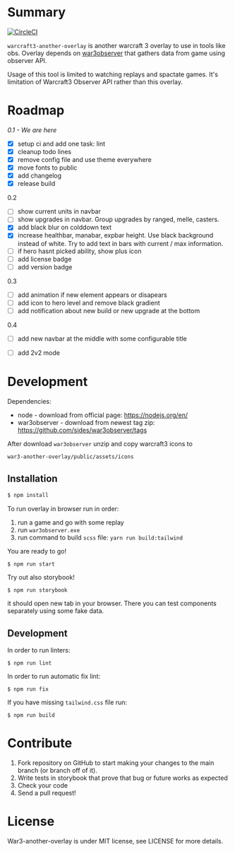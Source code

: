 # Summary

[![CircleCI](https://circleci.com/gh/thegrymek/war3-another-overlay.svg?style=shield)](https://app.circleci.com/pipelines/github/thegrymek/war3-another-overlay)


`warcraft3-another-overlay` is another warcraft 3 overlay to use in tools like obs. Overlay depends on [war3observer](https://github.com/sides/war3observer) that gathers data from game using observer API.

Usage of this tool is limited to watching replays and spactate games. It's limitation of Warcraft3 Observer API rather than this overlay.


# Roadmap

*0.1 - We are here*
- [x] setup ci and add one task: lint
- [x] cleanup todo lines
- [x] remove config file and use theme everywhere
- [x] move fonts to public
- [x] add changelog
- [x] release build

0.2
- [ ] show current units in navbar
- [ ] show upgrades in navbar. Group upgrades by ranged, melle, casters. 
- [x] add black blur on colddown text
- [x] increase healthbar, manabar, expbar height. Use black background instead of white. Try to add text in bars with current / max information.
- [ ] if hero hasnt picked ability, show plus icon
- [ ] add license badge
- [ ] add version badge

0.3
- [ ] add animation if new element appears or disapears
- [ ] add icon to hero level and remove black gradient
- [ ] add notification about new build or new upgrade at the bottom

0.4
- [ ] add new navbar at the middle with some configurable title
- [ ] add 2v2 mode


# Development

Dependencies:
* node - download from official page: https://nodejs.org/en/
* war3observer - download from newest tag zip: https://github.com/sides/war3observer/tags


After download `war3observer` unzip and copy warcraft3 icons to 

```bash
war3-another-overlay/public/assets/icons
```

## Installation

```bash
$ npm install
```

To run overlay in browser run in order:
1. run a game and go with some replay
2. run `war3observer.exe`
3. run command to build `scss` file: `yarn run build:tailwind`

You are ready to go!

```bash
$ npm run start
```

Try out also storybook!

```
$ npm run storybook
```

it should open new tab in your browser. There you can test components
separately using some fake data.


## Development

In order to run linters:

```
$ npm run lint
```

In order to run automatic fix lint:

```
$ npm run fix
```

If you have missing `tailwind.css` file run:

```
$ npm run build
```

# Contribute

1. Fork repository on GitHub to start making your changes to the main branch (or branch off of it).
2. Write tests in storybook that prove that bug or future works as expected
3. Check your code
4. Send a pull request!


# License

War3-another-overlay is under MIT license, see LICENSE for more details.
